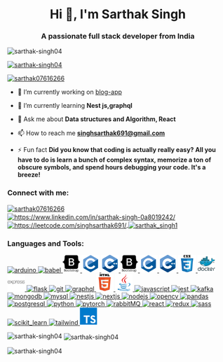 <h1 align="center">Hi 👋, I'm Sarthak Singh</h1>
<h3 align="center">A passionate full stack developer from India</h3>

<p align="left"> <img src="https://komarev.com/ghpvc/?username=sarthak-singh04&label=Profile%20views&color=0e75b6&style=flat" alt="sarthak-singh04" /> </p>

<p align="left"> <a href="https://github.com/ryo-ma/github-profile-trophy"><img src="https://github-profile-trophy.vercel.app/?username=sarthak-singh04" alt="sarthak-singh04" /></a> </p>

<p align="left"> <a href="https://twitter.com/sarthak07616266" target="blank"><img src="https://img.shields.io/twitter/follow/sarthak07616266?logo=twitter&style=for-the-badge" alt="sarthak07616266" /></a> </p>

- 🔭 I’m currently working on [blog-app](https://main--harmonious-capybara-b67497.netlify.app/)

- 🌱 I’m currently learning **Nest js,graphql**

- 💬 Ask me about **Data structures and Algorithm, React**

- 📫 How to reach me **singhsarthak691@gmail.com**

- ⚡ Fun fact **Did you know that coding is actually really easy? All you have to do is learn a bunch of complex syntax, memorize a ton of obscure symbols, and spend hours debugging your code. It's a breeze!**

<h3 align="left">Connect with me:</h3>
<p align="left">
  <a href="https://twitter.com/Sarthak07616266" target="blank">
    <img align="center" src="https://cdn2.iconfinder.com/data/icons/social-media-2285/512/1_Twitter_colored_svg-128.png"
    alt="sarthak07616266" height="30" width="40" />
  </a>
  <a href="https://www.linkedin.com/in/sarthak-singh-0a8019242/" target="blank">
    <img align="center" src="https://cdn2.iconfinder.com/data/icons/social-media-2285/512/1_Linkedin_unofficial_colored_svg-128.png"
    alt="https://www.linkedin.com/in/sarthak-singh-0a8019242/" height="30"
    width="40" />
  </a>
  <a href="https://leetcode.com/singhsarthak691/" target="blank">
    <img align="center" src="https://cdn.icon-icons.com/icons2/2389/PNG/512/leetcode_logo_icon_145113.png"
    alt="https://leetcode.com/singhsarthak691/" height="30" width="40" />
  </a>
  <a href="https://auth.geeksforgeeks.org/user/sarthak_singh1" target="blank">
    <img align="center" src="https://th.bing.com/th?id=OIP.uMqfhBopM5LXsvlFLwbGbwAAAA&w=159&h=159&c=8&rs=1&qlt=90&o=6&dpr=1.3&pid=3.1&rm=2"
    alt="sarthak_singh1" height="30" width="40" />
  </a>
</p>
<h3 align="left">
  Languages and Tools:
</h3>
<p align="left">
  <a href="https://www.arduino.cc/" target="_blank" rel="noreferrer">
    <img src="https://cdn.worldvectorlogo.com/logos/arduino-1.svg" alt="arduino"
    width="40" height="40" />
  </a>
  <a href="https://babeljs.io/" target="_blank" rel="noreferrer">
    <img src="https://www.vectorlogo.zone/logos/babeljs/babeljs-icon.svg"
    alt="babel" width="40" height="40" />
  </a>
  <a href="https://getbootstrap.com" target="_blank" rel="noreferrer">
    <img src="https://raw.githubusercontent.com/devicons/devicon/master/icons/bootstrap/bootstrap-plain-wordmark.svg"
    alt="bootstrap" width="40" height="40" />
  </a>
  <a href="https://www.cprogramming.com/" target="_blank" rel="noreferrer">
    <img src="https://raw.githubusercontent.com/devicons/devicon/master/icons/c/c-original.svg"
    alt="c" width="40" height="40" />
  </a>
  <a href="https://www.w3schools.com/cpp/" target="_blank" rel="noreferrer">
    <img src="https://raw.githubusercontent.com/devicons/devicon/master/icons/cplusplus/cplusplus-original.svg"
    alt="cplusplus" width="40" height="40" />
  </a>
    </a>
  <a href="https://getbootstrap.com" target="_blank" rel="noreferrer">
    <img src="https://raw.githubusercontent.com/devicons/devicon/master/icons/bootstrap/bootstrap-plain-wordmark.svg"
    alt="bootstrap" width="40" height="40" />
  </a>
  <a href="https://www.cprogramming.com/" target="_blank" rel="noreferrer">
    <img src="https://raw.githubusercontent.com/devicons/devicon/master/icons/c/c-original.svg"
    alt="c" width="40" height="40" />
  </a>
  <a href="https://www.w3schools.com/cpp/" target="_blank" rel="noreferrer">
    <img src="https://raw.githubusercontent.com/devicons/devicon/master/icons/cplusplus/cplusplus-original.svg"
    alt="cplusplus" width="40" height="40" />
  </a>
  <a href="https://www.w3schools.com/css/" target="_blank" rel="noreferrer">
    <img src="https://raw.githubusercontent.com/devicons/devicon/master/icons/css3/css3-original-wordmark.svg"
    alt="css3" width="40" height="40" />
  </a>
  <a href="https://www.docker.com/" target="_blank" rel="noreferrer">
    <img src="https://raw.githubusercontent.com/devicons/devicon/master/icons/docker/docker-original-wordmark.svg"
    alt="docker" width="40" height="40" />
  </a>
  <a href="https://expressjs.com" target="_blank" rel="noreferrer">
    <img src="https://raw.githubusercontent.com/devicons/devicon/master/icons/express/express-original-wordmark.svg"
    alt="express" width="40" height="40" />
  </a>
  <a href="https://flask.palletsprojects.com/" target="_blank" rel="noreferrer">
    <img src="https://www.vectorlogo.zone/logos/pocoo_flask/pocoo_flask-icon.svg"
    alt="flask" width="40" height="40" />
  </a>
  <a href="https://git-scm.com/" target="_blank" rel="noreferrer">
    <img src="https://www.vectorlogo.zone/logos/git-scm/git-scm-icon.svg"
    alt="git" width="40" height="40" />
  </a>
  <a href="https://graphql.org" target="_blank" rel="noreferrer">
    <img src="https://www.vectorlogo.zone/logos/graphql/graphql-icon.svg"
    alt="graphql" width="40" height="40" />
  </a>
  <a href="https://www.w3.org/html/" target="_blank" rel="noreferrer">
    <img src="https://raw.githubusercontent.com/devicons/devicon/master/icons/html5/html5-original-wordmark.svg"
    alt="html5" width="40" height="40" />
  </a>
  <a href="https://www.java.com" target="_blank" rel="noreferrer">
    <img src="https://raw.githubusercontent.com/devicons/devicon/master/icons/java/java-original.svg"
    alt="java" width="40" height="40" />
  </a>
  <a href="https://developer.mozilla.org/en-US/docs/Web/JavaScript" target="_blank"
  rel="noreferrer">
    <img src="https://img.icons8.com/?size=1x&id=tGvHBPJaKqEd&format=gif"
    alt="javascript" width="40" height="40" />
  </a>
  <a href="https://jestjs.io" target="_blank" rel="noreferrer">
    <img src="https://www.vectorlogo.zone/logos/jestjsio/jestjsio-icon.svg"
    alt="jest" width="40" height="40" />
  </a>
  <a href="https://kafka.apache.org/" target="_blank" rel="noreferrer">
    <img src="https://www.vectorlogo.zone/logos/apache_kafka/apache_kafka-icon.svg"
    alt="kafka" width="40" height="40" />
  </a>
  <a href="https://www.mongodb.com/" target="_blank" rel="noreferrer">
    <img src="https://1000marcas.net/wp-content/uploads/2021/06/MongoDB-Logo.png"
    alt="mongodb" width="40" height="40" />
  </a>
  <a href="https://www.mysql.com/" target="_blank" rel="noreferrer">
    <img src="https://img.icons8.com/?size=1x&id=39858&format=png"
    alt="mysql" width="40" height="40" />
  </a>
  <a href="https://nestjs.com/" target="_blank" rel="noreferrer">
    <img src="https://th.bing.com/th?id=OIP.tPfxPnQmang53CFVeWoCRwHaHu&w=244&h=255&c=8&rs=1&qlt=90&o=6&dpr=1.3&pid=3.1&rm=2"
    alt="nestjs" width="40" height="40" />
  </a>
  <a href="https://nextjs.org/" target="_blank" rel="noreferrer">
    <img src="https://cdn.worldvectorlogo.com/logos/nextjs-2.svg" alt="nextjs"
    width="40" height="40" />
  </a>
  <a href="https://nodejs.org" target="_blank" rel="noreferrer">
    <img src="https://img.icons8.com/?size=1x&id=54087&format=png"
    alt="nodejs" width="40" height="40" />
  </a>
  <a href="https://opencv.org/" target="_blank" rel="noreferrer">
    <img src="https://www.vectorlogo.zone/logos/opencv/opencv-icon.svg" alt="opencv"
    width="40" height="40" />
  </a>
  <a href="https://pandas.pydata.org/" target="_blank" rel="noreferrer">
    <img src="https://th.bing.com/th/id/OIP.vD5O0cGtIr0y-S6blOX8vAHaC_?w=319&h=141&c=7&r=0&o=5&dpr=1.3&pid=1.7"
    alt="pandas" width="40" height="40" />
  </a>
  <a href="https://www.postgresql.org" target="_blank" rel="noreferrer">
    <img src="https://img.icons8.com/?size=1x&id=oJvfsaofIav6&format=png"
    alt="postgresql" width="40" height="40" />
  </a>
  <a href="https://www.python.org" target="_blank" rel="noreferrer">
    <img src="https://img.icons8.com/?size=1x&id=pIJdjOoL6KfU&format=png"
    alt="python" width="40" height="40" />
  </a>
  <a href="https://pytorch.org/" target="_blank" rel="noreferrer">
    <img src="https://www.vectorlogo.zone/logos/pytorch/pytorch-icon.svg"
    alt="pytorch" width="40" height="40" />
  </a>
  <a href="https://www.rabbitmq.com" target="_blank" rel="noreferrer">
    <img src="https://www.vectorlogo.zone/logos/rabbitmq/rabbitmq-icon.svg"
    alt="rabbitMQ" width="40" height="40" />
  </a>
  <a href="https://reactjs.org/" target="_blank" rel="noreferrer">
    <img src="https://img.icons8.com/?size=1x&id=8g6WJkjf0vaP&format=png"
    alt="react" width="40" height="40" />
  </a>
  <a href="https://redux.js.org" target="_blank" rel="noreferrer">
    <img src="https://img.icons8.com/?size=1x&id=jD-fJzVguBmw&format=png"
    alt="redux" width="40" height="40" />
  </a>
  <a href="https://sass-lang.com" target="_blank" rel="noreferrer">
    <img src="https://img.icons8.com/?size=1x&id=QBqFNfPPB2Kx&format=png"
    alt="sass" width="40" height="40" />
  </a>
  <a href="https://scikit-learn.org/" target="_blank" rel="noreferrer">
    <img src="https://upload.wikimedia.org/wikipedia/commons/0/05/Scikit_learn_logo_small.svg"
    alt="scikit_learn" width="40" height="40" />
  </a>
  <a href="https://tailwindcss.com/" target="_blank" rel="noreferrer">
    <img src="https://img.icons8.com/?size=1x&id=WoopfRcDj3RF&format=png"
    alt="tailwind" width="40" height="40" />
  </a>
  <a href="https://www.typescriptlang.org/" target="_blank" rel="noreferrer">
    <img src="https://raw.githubusercontent.com/devicons/devicon/master/icons/typescript/typescript-original.svg"
    alt="typescript" width="40" height="40" />
  </a>

<p><img align="left" src="https://github-readme-stats.vercel.app/api/top-langs?username=sarthak-singh04&show_icons=true&locale=en&layout=compact" alt="sarthak-singh04" /></p>

<p>&nbsp;<img align="center" src="https://github-readme-stats.vercel.app/api?username=sarthak-singh04&show_icons=true&locale=en" alt="sarthak-singh04" /></p>

<p><img align="center" src="https://github-readme-streak-stats.herokuapp.com/?user=sarthak-singh04&" alt="sarthak-singh04" /></p>
